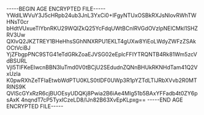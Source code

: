-----BEGIN AGE ENCRYPTED FILE-----
YWdlLWVuY3J5cHRpb24ub3JnL3YxCi0+IFgyNTUxOSBkRXJsNlovRWhTWHNsT0cr
bHdtVUxueTlYbnRKU29WQlZkQ25YcFdqUWtBCnlRVGdOVzlpNElCMkl1SHZRV3Uw
QXIvQ2JKZTREY1BHeHhsSGhNNXRPU1EKLT4gUXw8YiEoLWdyZWFzZSAkOCtVciBJ
YjZFbgpPNC9STG41eTdGRkZoaEJVSG02eEplcFFIYTRQNTB4Rk81Wm5zcVdBSURL
Vjl5TlFKeEIwcnBBN3luTmd0V0tBCjU2SEdudnZQNnBHUkRKNHdTam41Q2VxUzla
K0pwRXhZeTFIaEtwbWdPTU0KLS0tIDF0UWp3R1pYZTdLTlJRbXVvb2R0MTRINS9K
QVlScGYxRzR6cjBUOEsyUDQKj8Pwia2B6iAe4MIg51b5BAxYFFadb4t0ZY6psAxK
4nqndT7cP5TyxICzeLD8/lJn82B63XvEpKLpxg==
-----END AGE ENCRYPTED FILE-----
